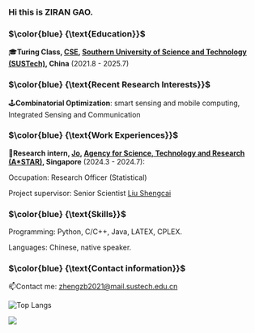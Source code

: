 ### Hi this is ZIRAN GAO.

### $\color{blue} {\text{Education}}$ 

🎓**Turing Class, [CSE](https://cse.sustech.edu.cn/), [Southern University of Science and Technology (SUSTech)](https://www.sustech.edu.cn/), China** (2021.8 - 2025.7)

### $\color{blue} {\text{Recent Research Interests}}$ 

🕹️**Combinatorial Optimization**: smart sensing and mobile computing, Integrated Sensing and Communication

### $\color{blue} {\text{Work Experiences}}$

🌱**Research intern, [Jo](https://www.a-star.edu.sg/cfar), [Agency for Science, Technology and Research (A*STAR)](https://www.a-star.edu.sg/), Singapore** (2024.3 - 2024.7): 

Occupation: Research Officer (Statistical)

Project supervisor: Senior Scientist [Liu Shengcai](https://senshinel.github.io/) 


### $\color{blue} {\text{Skills}}$

Programming: Python, C/C++, Java, LATEX, CPLEX.

Languages: Chinese, native speaker.

### $\color{blue} {\text{Contact information}}$

📫Contact me: zhengzb2021@mail.sustech.edu.cn

<!--
**0SliverBullet/0SliverBullet** is a ✨ _special_ ✨ repository because its `README.md` (this file) appears on your GitHub profile.


Thesis supervisor: Professor [Pietro Simone Oliveto](https://peteroliveto.github.io/)


### $\color{blue} {\text{Professional Service}}$

🔭**Teaching Assistant**:

[CS301 Embedded System and Microcomputer Principle](https://github.com/0SliverBullet/CS301-Embedded-System-and-Microcomputer-Principle), SUSTech, China (2023.9 - 2024.1)

CS104 Introduction to Mathematical Logic, SUSTech, China (2022.9 - 2022.12, 2023.2 - 2023.6)

CS108 Introduction to Mathematical Logic (H), SUSTech, China (2023.2 - 2023.6)

### $\color{blue} {\text{Awards and Honors}}$

**Excellent Student Teaching Assistant**, Fall semester 2023, CSE, SUSTech (2024.1)

**First Prize**, National University Mathematical Contest in Modeling, Chinese Society of Industry and Applied Mathematics (CSIAM) (2022.10) 

Here are some ideas to get you started:

-  I’m currently working on ...
- 🌱 I’m currently learning ...
- 👯 I’m looking to collaborate on ...
- 🤔 I’m looking for help with ...
- 💬 Ask me about ...
- 📫 How to reach me: ...
- 😄 Pronouns: ...
- ⚡ Fun fact: ...
- 🌱Currently working on ... Lab, supervised by ...
- 🕹️Course list: 
- 


[![Anurag's GitHub stats](https://github-readme-stats.vercel.app/api?username=0SliverBullet)](https://github.com/anuraghazra/github-readme-stats)

-->


![Top Langs](https://github-readme-stats.vercel.app/api/top-langs/?username=mumuzi2023&layout=compact&hide=VHDL)

![](https://komarev.com/ghpvc/?username=mumuzi2023&color=green)
